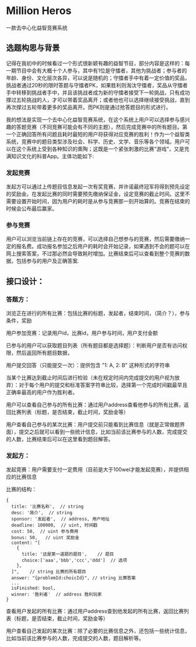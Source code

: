 # Million Heros

一款去中心化益智竞赛系统

## 选题构思与背景
记得在我初中的时候看过一个形式很新颖有趣的益智节目，部分内容是这样的：每一期节目中会有大概十个人参与，其中有1位是守擂者，其他为挑战者；参与者的年龄、身份、文化层次各异，可以说是随机的；守擂者手中有着一定价值的奖品，挑战者通过20秒的限时答题与守擂者PK，如果胜利则淘汰守擂者，奖品从守擂者手中转移到挑战者手中，并且该挑战者成为新的守擂者接受下一轮挑战，只有成功撑过五轮挑战的人，才可以带着奖品离开；或者他也可以选择继续接受挑战，直到再次撑过五轮带着更多的奖品离开。而PK则是通过抢答题目的形式进行。

我的想法是实现一个去中心化益智竞赛系统，在这个系统上用户可以选择参与感兴趣的答题竞赛（不同竞赛可能会有不同的主题），然后完成竞赛中的所有题目。第一个正确回答所有问题且耗时最短的用户将获得对应竞赛的胜利！作为一个益智类系统，竞赛中的题目类型涉及社会、科学、历史、文学、音乐等各个领域。用户可以在这个系统上受到各种知识的熏陶；这既是一个紧张刺激的比赛“游戏”，又是充满知识文化的科普App。主体功能如下:

### 发起竞赛

发起方可以通过上传题目信息发起一次有奖竞赛，并许诺最终冠军将得到预先设定的奖励金。在发起比赛的同时需要预先缴纳保证金，设定竞赛的截止时间。这里不需要设置开始时间，因为用户的耗时是从参与竞赛那一刻开始算的。竞赛在结束的时候会公布最后赢家。

### 参与竞赛

用户可以浏览当前链上存在的竞赛，可以选择自己想参与的竞赛，然后需要缴纳一定的报名费。成功报名参加之后用户的耗时会开始记录，如果遇到不会的题可以在网上搜索答案，不过那必然会导致耗时增加。比赛结束后可以查看到整个竞赛的数据，包括参与的用户及正确答案.

## 接口设计：

### 答题方：
浏览正在进行的所有比赛：包括比赛的标题，发起者，结束时间，（简介？），参与条件，奖励

用户参加竞赛：记录用户id，比赛id，用户参与时间，用户支付金额

已参与的用户可以获取题目列表（所有题目都是选择题）：判断用户是否有访问权限，然后返回所有题目数据，

用户提交回答（只能提交一次）：提供包含 "1: A, 2: B" 这种形式的字符串

当某个比赛达到截止时间后进行检验（未在规定时间内完成提交的用户视为放弃）：对于每个用户的提交和标准答案字符串比较，选择第一个完成时间戳最早且正确率最高的用户作为胜利者。

用户可以查看自己参与的所有比赛：通过用户address查看他参与的所有比赛，返回比赛列表（标题，是否结束，截止时间，奖励金等）

用户查看自己参与的某次比赛：用户提交前只能看到比赛信息（就是正常做题界面），提交之后就可以看到一些统计信息，比如当前该比赛参与的人数，完成提交的人数，比赛结束后可以在这里看到题目解答。


### 发起方：
发起竞赛：用户需要支付一定费用（目前是大于100wei才能发起竞赛），并提供相应的比赛信息

比赛的结构：
```
{
  title: '比赛名称',  // string
  desc: '简介',  // string
  sponsor: '发起者',  // address, 用户地址
  deadline: 100000,  // uint, 时间戳
  cost: 50,  // uint 参与费用
  bonus: 50,   // uint 奖励金
  content: "[
    {
      title: '这是第一道题的题目',    // 题目
      choice:['aaa','bbb','ccc','ddd']  // 选项
    },
  ]",    // string 比赛的所有题目
  answer: "{problemId:choicId}", // string 比赛答案
  ...
  isFinished: bool,
  winner: '胜利者'  // address 胜利玩家
}
```

查看用户发起的所有比赛：通过用户address查到他发起的所有比赛，返回比赛列表（标题，是否结束，截止时间，奖励金等）

用户查看自己发起的某次比赛：除了必要的比赛信息之外，还包括一些统计信息，比如当前该比赛参与的人数，完成提交的人数，题目解析等。